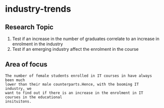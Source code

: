 # industry-trends

## Research Topic
1. Test if an increase in the number of graduates correlate to an increase in enrolment in the industry
2. Test if an emerging industry affect the enrolment in the course


## Area of focus
```
The number of female students enrolled in IT courses in have always been much
lower than their male counterparts.Hence, with the booming IT industry, we
want to find out if there is an increase in the enrolment in IT courses in the educational
insituitons.
```
